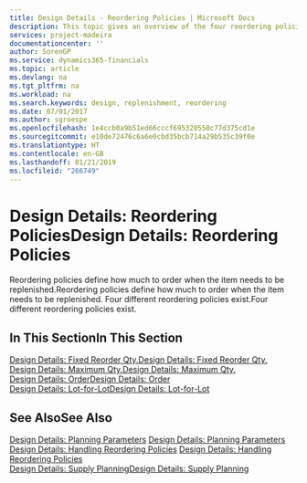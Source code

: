 ```yaml
---
title: Design Details - Reordering Policies | Microsoft Docs
description: This topic gives an overview of the four reordering policies that are available for replenishment.
services: project-madeira
documentationcenter: ''
author: SorenGP
ms.service: dynamics365-financials
ms.topic: article
ms.devlang: na
ms.tgt_pltfrm: na
ms.workload: na
ms.search.keywords: design, replenishment, reordering
ms.date: 07/01/2017
ms.author: sgroespe
ms.openlocfilehash: 1e4ccb0a9b51ed66cccf695320550c77d375cd1e
ms.sourcegitcommit: e10de72476c6a6e0cbd35bcb714a29b535c39f0e
ms.translationtype: HT
ms.contentlocale: en-GB
ms.lasthandoff: 01/21/2019
ms.locfileid: "266749"
---
```

# <a name="design-details-reordering-policies"></a><span data-ttu-id="44887-103">Design Details: Reordering Policies</span><span class="sxs-lookup"><span data-stu-id="44887-103">Design Details: Reordering Policies</span></span>
<span data-ttu-id="44887-104">Reordering policies define how much to order when the item needs to be replenished.</span><span class="sxs-lookup"><span data-stu-id="44887-104">Reordering policies define how much to order when the item needs to be replenished.</span></span> <span data-ttu-id="44887-105">Four different reordering policies exist.</span><span class="sxs-lookup"><span data-stu-id="44887-105">Four different reordering policies exist.</span></span>  

## <a name="in-this-section"></a><span data-ttu-id="44887-106">In This Section</span><span class="sxs-lookup"><span data-stu-id="44887-106">In This Section</span></span>  
[<span data-ttu-id="44887-107">Design Details: Fixed Reorder Qty.</span><span class="sxs-lookup"><span data-stu-id="44887-107">Design Details: Fixed Reorder Qty.</span></span>](design-details-fixed-reorder-qty.md)  
[<span data-ttu-id="44887-108">Design Details: Maximum Qty.</span><span class="sxs-lookup"><span data-stu-id="44887-108">Design Details: Maximum Qty.</span></span>](design-details-maximum-qty.md)  
[<span data-ttu-id="44887-109">Design Details: Order</span><span class="sxs-lookup"><span data-stu-id="44887-109">Design Details: Order</span></span>](design-details-order.md)  
[<span data-ttu-id="44887-110">Design Details: Lot-for-Lot</span><span class="sxs-lookup"><span data-stu-id="44887-110">Design Details: Lot-for-Lot</span></span>](design-details-lot-for-lot.md)  

## <a name="see-also"></a><span data-ttu-id="44887-111">See Also</span><span class="sxs-lookup"><span data-stu-id="44887-111">See Also</span></span>  
<span data-ttu-id="44887-112">[Design Details: Planning Parameters](design-details-planning-parameters.md) </span><span class="sxs-lookup"><span data-stu-id="44887-112">[Design Details: Planning Parameters](design-details-planning-parameters.md) </span></span>  
<span data-ttu-id="44887-113">[Design Details: Handling Reordering Policies](design-details-handling-reordering-policies.md) </span><span class="sxs-lookup"><span data-stu-id="44887-113">[Design Details: Handling Reordering Policies](design-details-handling-reordering-policies.md) </span></span>  
[<span data-ttu-id="44887-114">Design Details: Supply Planning</span><span class="sxs-lookup"><span data-stu-id="44887-114">Design Details: Supply Planning</span></span>](design-details-supply-planning.md)

